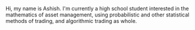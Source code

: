 Hi, my name is Ashish. I'm currently a high school student interested in the mathematics of asset management, using probabilistic and other statistical methods of trading, and algorithmic trading as whole.

